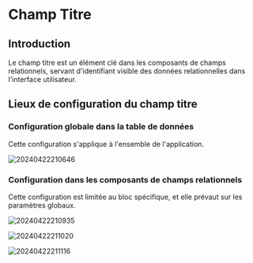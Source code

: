 # Champ Titre

## Introduction

Le champ titre est un élément clé dans les composants de champs relationnels, servant d'identifiant visible des données relationnelles dans l'interface utilisateur.

## Lieux de configuration du champ titre

### Configuration globale dans la table de données

Cette configuration s'applique à l'ensemble de l'application.

![20240422210646](https://static-docs.nocobase.com/20240422210646.png)

### Configuration dans les composants de champs relationnels

Cette configuration est limitée au bloc spécifique, et elle prévaut sur les paramètres globaux.

![20240422210935](https://static-docs.nocobase.com/20240422210935.png)

![20240422211020](https://static-docs.nocobase.com/20240422211020.png)

![20240422211116](https://static-docs.nocobase.com/20240422211116.png)
